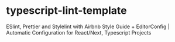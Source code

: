 # typescript-lint-template
ESlint, Prettier and Stylelint with Airbnb Style Guide + EditorConfig | Automatic Configuration for React/Next, Typescript Projects
